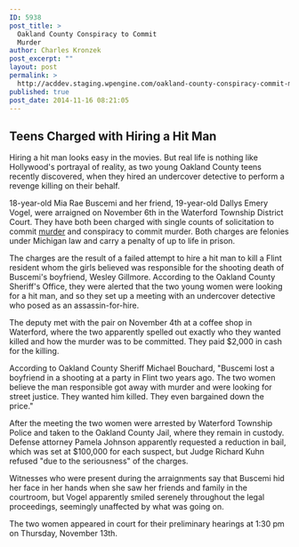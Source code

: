 ```yaml
---
ID: 5938
post_title: >
  Oakland County Conspiracy to Commit
  Murder
author: Charles Kronzek
post_excerpt: ""
layout: post
permalink: >
  http://acddev.staging.wpengine.com/oakland-county-conspiracy-commit-murder.html
published: true
post_date: 2014-11-16 08:21:05
---
```

<h2>Teens Charged with Hiring a Hit Man</h2>
Hiring a hit man looks easy in the movies. But real life is nothing like Hollywood's portrayal of reality, as two young Oakland County teens recently discovered, when they hired an undercover detective to perform a revenge killing on their behalf.<!--more-->

18-year-old Mia Rae Buscemi and her friend, 19-year-old Dallys Emery Vogel, were arraigned on November 6th in the Waterford Township District Court. They have both been charged with single counts of solicitation to commit <a href="http://acddev.staging.wpengine.com/homicide.html" target="_blank">murder</a> and conspiracy to commit murder. Both charges are felonies under Michigan law and carry a penalty of up to life in prison.

The charges are the result of a failed attempt to hire a hit man to kill a Flint resident whom the girls believed was responsible for the shooting death of Buscemi's boyfriend, Wesley Gillmore. According to the Oakland County Sheriff's Office, they were alerted that the two young women were looking for a hit man, and so they set up a meeting with an undercover detective who posed as an assassin-for-hire.

The deputy met with the pair on November 4th at a coffee shop in Waterford, where the two apparently spelled out exactly who they wanted killed and how the murder was to be committed. They paid $2,000 in cash for the killing.

According to Oakland County Sheriff Michael Bouchard, "Buscemi lost a boyfriend in a shooting at a party in Flint two years ago. The two women believe the man responsible got away with murder and were looking for street justice. They wanted him killed. They even bargained down the price."

After the meeting the two women were arrested by Waterford Township Police and taken to the Oakland County Jail, where they remain in custody. Defense attorney Pamela Johnson apparently requested a reduction in bail, which was set at $100,000 for each suspect, but Judge Richard Kuhn refused "due to the seriousness" of the charges.

Witnesses who were present during the arraignments say that Buscemi hid her face in her hands when she saw her friends and family in the courtroom, but Vogel apparently smiled serenely throughout the legal proceedings, seemingly unaffected by what was going on.

The two women appeared in court for their preliminary hearings at 1:30 pm on Thursday, November 13th.